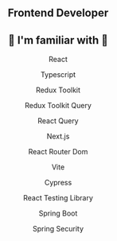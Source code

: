 <div align="center">

## Frontend Developer

## 🧰 I'm familiar with 🧰

<p>React</p>
<p>Typescript</p>
<p>Redux Toolkit</p>
<p>Redux Toolkit Query</p>
<p>React Query</p>
<p>Next.js</p>
<p>React Router Dom</p>
<p>Vite</p>
<p>Cypress</p>
<p>React Testing Library</p>
<p>Spring Boot</p>
<p>Spring Security</p>
</div>

</div>


